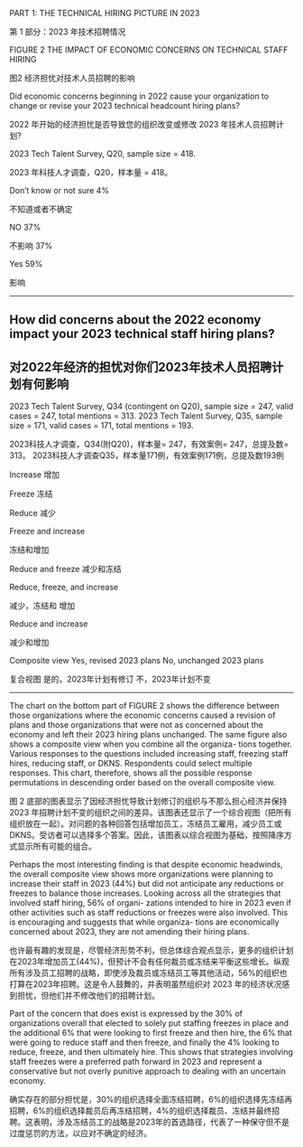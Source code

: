 PART 1: THE TECHNICAL HIRING PICTURE IN 2023

第 1 部分：2023 年技术招聘情况

FIGURE 2
THE IMPACT OF ECONOMIC CONCERNS ON TECHNICAL STAFF HIRING

图2
经济担忧对技术人员招聘的影响

Did economic concerns
beginning in 2022 cause your
organization to change or
revise your 2023 technical
headcount hiring plans?

2022 年开始的经济担忧是否导致您的组织改变或修改 2023 年技术人员招聘计划?

2023 Tech Talent Survey, Q20, sample size = 418.

2023 年科技人才调查，Q20，样本量 = 418。

 Don’t know or not sure  4%

不知道或者不确定

NO  37%

不影响 37%

Yes  59%

影响

___

## How did concerns about the 2022 economy impact your 2023 technical staff hiring plans?

## 对2022年经济的担忧对你们2023年技术人员招聘计划有何影响

2023 Tech Talent Survey, Q34 (contingent on Q20), sample size = 247, valid cases = 247, total mentions = 313.
2023 Tech Talent Survey, Q35, sample size = 171, valid cases = 171, total mentions = 193.

2023科技人才调查，Q34(附Q20)，样本量= 247，有效案例= 247，总提及数= 313。
2023科技人才调查Q35，样本量171例，有效案例171例，总提及数193例

Increase
增加

Freeze
冻结

Reduce
减少

Freeze and increase

冻结和增加

Reduce and freeze
减少和冻结

Reduce, freeze, and increase

减少，冻结和 增加

Reduce and increase

减少和增加

Composite view
Yes, revised 2023 plans
No, unchanged 2023 plans

复合视图
是的，2023年计划有修订
不，2023年计划不变

___

The chart on the bottom part of  FIGURE 2 shows
the difference between those organizations where
the economic concerns caused a revision of plans
and those organizations that were not as concerned
about the economy and left their 2023 hiring
plans unchanged. The same figure also shows a
composite view when you combine all the organiza-
tions together. Various responses to the questions
included increasing staff, freezing staff hires,
reducing staff, or DKNS. Respondents could select
multiple responses. This chart, therefore, shows all
the possible response permutations in descending
order based on the overall composite view.

图 2 底部的图表显示了因经济担忧导致计划修订的组织与不那么担心经济并保持 2023 年招聘计划不变的组织之间的差异。该图表还显示了一个综合视图（把所有组织放在一起）。对问题的各种回答包括增加员工，冻结员工雇用，减少员工或DKNS。受访者可以选择多个答案。因此，该图表以综合视图为基础，按照降序方式显示所有可能的组合。

Perhaps the most interesting finding is that despite
economic headwinds, the overall composite view shows
more organizations were planning to increase their
staff in 2023 (44%) but did not anticipate any reductions
or freezes to balance those increases. Looking across all
the strategies that involved staff hiring, 56% of organi-
zations intended to hire in 2023 even if other activities
such as staff reductions or freezes were also involved.
This is encouraging and suggests that while organiza-
tions are economically concerned about 2023, they are
not amending their hiring plans.

也许最有趣的发现是，尽管经济形势不利，但总体综合观点显示，更多的组织计划在2023年增加员工(44%)，但预计不会有任何裁员或冻结来平衡这些增长。纵观所有涉及员工招聘的战略，即使涉及裁员或冻结员工等其他活动，56%的组织也打算在2023年招聘。这是令人鼓舞的，并表明虽然组织对 2023 年的经济状况感到担忧，但他们并不修改他们的招聘计划。

Part of the concern that does exist is expressed by
the 30% of organizations overall that elected to solely
put staffing freezes in place and the additional 6%
that were looking to first freeze and then hire, the
6% that were going to reduce staff and then freeze,
and finally the 4% looking to reduce, freeze, and then
ultimately hire. This shows that strategies involving
staff freezes were a preferred path forward in 2023
and represent a conservative but not overly punitive
approach to dealing with an uncertain economy.

确实存在的部分担忧是，30%的组织选择全面冻结招聘，6%的组织选择先冻结再招聘，6%的组织选择裁员后再冻结招聘，4%的组织选择裁员、冻结并最终招聘。这表明，涉及冻结员工的战略是2023年的首选路径，代表了一种保守但不是过度惩罚的方法，以应对不确定的经济。